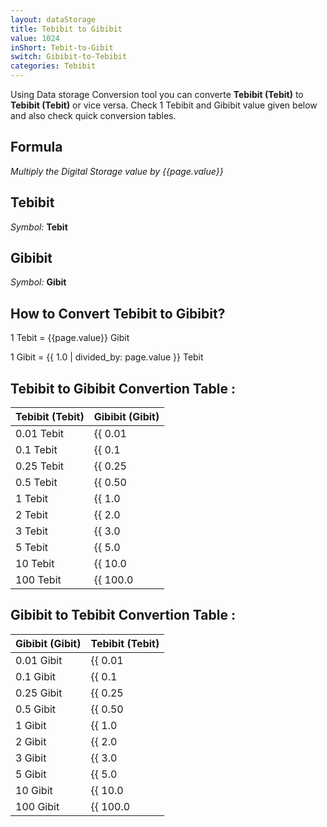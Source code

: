 ```yaml
---
layout: dataStorage
title: Tebibit to Gibibit
value: 1024
inShort: Tebit-to-Gibit
switch: Gibibit-to-Tebibit
categories: Tebibit
---
```


Using Data storage Conversion tool you can converte **Tebibit (Tebit)** to **Tebibit (Tebit)** or vice versa. Check 1 Tebibit and Gibibit value given below and also check quick conversion tables.

## Formula
*Multiply the Digital Storage value by {{page.value}}*

## Tebibit
*Symbol:* **Tebit**

## Gibibit
*Symbol:* **Gibit**

## How to Convert Tebibit to Gibibit?

1 Tebit = {{page.value}} Gibit

1 Gibit = {{ 1.0 | divided_by: page.value }} Tebit


## Tebibit to Gibibit Convertion Table :

| Tebibit (Tebit) | Gibibit (Gibit) |
| ---- | ---- |
| 0.01 Tebit | {{ 0.01 | times: page.value | round: 12 }} Gibit |
| 0.1 Tebit | {{ 0.1 | times: page.value | round: 12 }} Gibit |
| 0.25 Tebit | {{ 0.25 | times: page.value | round: 12 }} Gibit |
| 0.5 Tebit | {{ 0.50 | times: page.value | round: 12 }} Gibit |
| 1 Tebit | {{ 1.0 | times: page.value | round: 12 }} Gibit |
| 2 Tebit | {{ 2.0 | times: page.value | round: 12 }} Gibit |
| 3 Tebit | {{ 3.0 | times: page.value | round: 12 }} Gibit |
| 5 Tebit | {{ 5.0 | times: page.value | round: 12 }} Gibit |
| 10 Tebit | {{ 10.0 | times: page.value | round: 12 }} Gibit |
| 100 Tebit | {{ 100.0 | times: page.value | round: 12 }} Gibit |

## Gibibit to Tebibit Convertion Table :

| Gibibit (Gibit) | Tebibit (Tebit) |
| ---- | ---- |
| 0.01 Gibit | {{ 0.01 | divided_by: page.value | round: 12 }} Tebit |
| 0.1 Gibit | {{ 0.1 | divided_by: page.value | round: 12 }} Tebit |
| 0.25 Gibit | {{ 0.25 | divided_by: page.value | round: 12 }} Tebit |
| 0.5 Gibit | {{ 0.50 | divided_by: page.value | round: 12 }} Tebit |
| 1 Gibit | {{ 1.0 | divided_by: page.value | round: 12 }} Tebit |
| 2 Gibit | {{ 2.0 | divided_by: page.value | round: 12 }} Tebit |
| 3 Gibit | {{ 3.0 | divided_by: page.value | round: 12 }} Tebit |
| 5 Gibit | {{ 5.0 | divided_by: page.value | round: 12 }} Tebit |
| 10 Gibit | {{ 10.0 | divided_by: page.value | round: 12 }} Tebit |
| 100 Gibit | {{ 100.0 | divided_by: page.value | round: 12 }} Tebit |


<script>
document.getElementById('selectInput')[15].selected = true
document.getElementById('selectOutput')[11].selected = true
</script>
